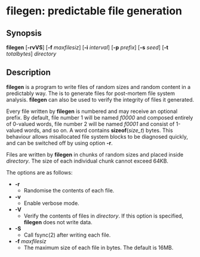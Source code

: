 # filegen: predictable file generation

## Synopsis
**filegen** [**-rvVS**] [**-f** *maxfilesiz*] [**-i** *interval*] [**-p** *prefix*] [**-s** *seed*] [**-t** *totalbytes*] *directory*

## Description
**filegen** is a program to write files of random sizes and random content in a predictably way. The is to generate files for post-mortem file system analysis. **filegen** can also be used to verify the integrity of files it generated.

Every file written by **filegen** is numbered and may receive an optional prefix. By default, file number 1 will be named *f0000* and composed entirely of 0-valued words, file number 2 will be named *f0001* and consist of 1-valued words, and so on. A word contains **sizeof**(*size_t*) bytes. This behaviour allows misallocated file system blocks to be diagnosed quickly, and can be switched off by using option **-r**.

Files are written by **filegen** in chunks of random sizes and placed inside *directory*. The size of each individual chunk cannot exceed 64KB.

The options are as follows:

* **-r**
  * Randomise the contents of each file.
* **-v**
  * Enable verbose mode.
* **-V**
  * Verify the contents of files in *directory*. If this option is specified, **filegen** does not write data.
* **-S**
  * Call fsync(2) after writing each file.
* **-f** *maxfilesiz*
  * The maximum size of each file in bytes. The default is 16MB.
